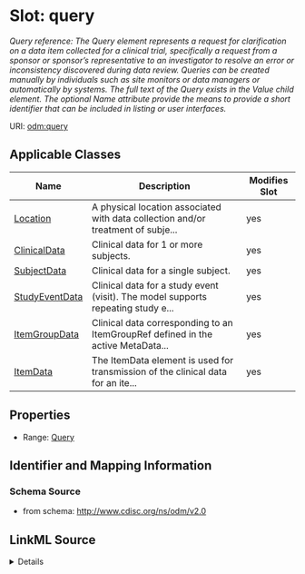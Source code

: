 # Slot: query


_Query reference: The Query element represents a request for clarification on a data item collected for a clinical trial, specifically a request from a sponsor or sponsor’s representative to an investigator to resolve an error or inconsistency discovered during data review. Queries can be created manually by individuals such as site monitors or data managers or automatically by systems. The full text of the Query exists in the Value child element. The optional Name attribute provide the means to provide a short identifier that can be included in listing or user interfaces._



URI: [odm:query](http://www.cdisc.org/ns/odm/v2.0/query)



<!-- no inheritance hierarchy -->




## Applicable Classes

| Name | Description | Modifies Slot |
| --- | --- | --- |
[Location](Location.md) | A physical location associated with data collection and/or treatment of subje... |  yes  |
[ClinicalData](ClinicalData.md) | Clinical data for 1 or more subjects. |  yes  |
[SubjectData](SubjectData.md) | Clinical data for a single subject. |  yes  |
[StudyEventData](StudyEventData.md) | Clinical data for a study event (visit). The model supports repeating study e... |  yes  |
[ItemGroupData](ItemGroupData.md) | Clinical data corresponding to an ItemGroupRef defined in the active MetaData... |  yes  |
[ItemData](ItemData.md) | The ItemData element is used for transmission of the clinical data for an ite... |  yes  |







## Properties

* Range: [Query](Query.md)





## Identifier and Mapping Information







### Schema Source


* from schema: http://www.cdisc.org/ns/odm/v2.0




## LinkML Source

<details>
```yaml
name: query
description: 'Query reference: The Query element represents a request for clarification
  on a data item collected for a clinical trial, specifically a request from a sponsor
  or sponsor’s representative to an investigator to resolve an error or inconsistency
  discovered during data review. Queries can be created manually by individuals such
  as site monitors or data managers or automatically by systems. The full text of
  the Query exists in the Value child element. The optional Name attribute provide
  the means to provide a short identifier that can be included in listing or user
  interfaces.'
from_schema: http://www.cdisc.org/ns/odm/v2.0
rank: 1000
alias: query
domain_of:
- Location
- ClinicalData
- SubjectData
- StudyEventData
- ItemGroupData
- ItemData
range: Query

```
</details>
